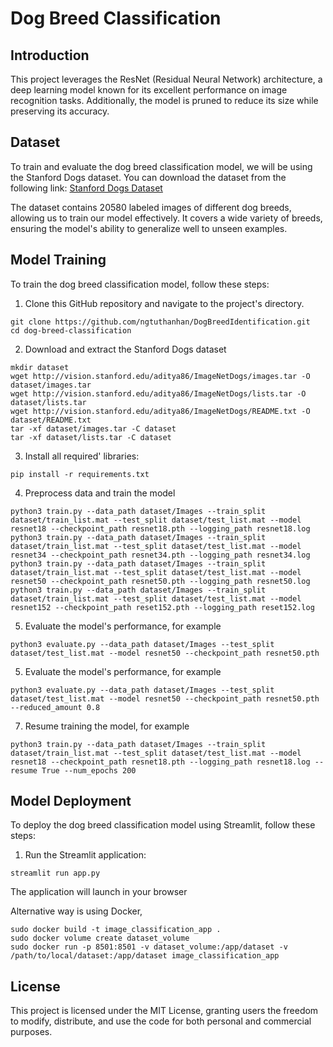 # Dog Breed Classification

## Introduction
This project leverages the ResNet (Residual Neural Network) architecture, a deep learning model known for its excellent performance on image recognition tasks. Additionally, the model is pruned to reduce its size while preserving its accuracy. 

## Dataset
To train and evaluate the dog breed classification model, we will be using the Stanford Dogs dataset. You can download the dataset from the following link: [Stanford Dogs Dataset](https://www.kaggle.com/jessicali9530/stanford-dogs-dataset)

The dataset contains 20580 labeled images of different dog breeds, allowing us to train our model effectively. It covers a wide variety of breeds, ensuring the model's ability to generalize well to unseen examples.

## Model Training
To train the dog breed classification model, follow these steps:
1. Clone this GitHub repository and navigate to the project's directory.
```
git clone https://github.com/ngtuthanhan/DogBreedIdentification.git
cd dog-breed-classification
```
2. Download and extract the Stanford Dogs dataset
```
mkdir dataset
wget http://vision.stanford.edu/aditya86/ImageNetDogs/images.tar -O dataset/images.tar
wget http://vision.stanford.edu/aditya86/ImageNetDogs/lists.tar -O dataset/lists.tar
wget http://vision.stanford.edu/aditya86/ImageNetDogs/README.txt -O dataset/README.txt
tar -xf dataset/images.tar -C dataset
tar -xf dataset/lists.tar -C dataset
```
3. Install all required' libraries:
```
pip install -r requirements.txt
```
4. Preprocess data and train the model
```
python3 train.py --data_path dataset/Images --train_split dataset/train_list.mat --test_split dataset/test_list.mat --model resnet18 --checkpoint_path resnet18.pth --logging_path resnet18.log
python3 train.py --data_path dataset/Images --train_split dataset/train_list.mat --test_split dataset/test_list.mat --model resnet34 --checkpoint_path resnet34.pth --logging_path resnet34.log
python3 train.py --data_path dataset/Images --train_split dataset/train_list.mat --test_split dataset/test_list.mat --model resnet50 --checkpoint_path resnet50.pth --logging_path resnet50.log
python3 train.py --data_path dataset/Images --train_split dataset/train_list.mat --test_split dataset/test_list.mat --model resnet152 --checkpoint_path reset152.pth --logging_path reset152.log
```
5. Evaluate the model's performance, for example
```
python3 evaluate.py --data_path dataset/Images --test_split dataset/test_list.mat --model resnet50 --checkpoint_path resnet50.pth
```
5. Evaluate the model's performance, for example
```
python3 evaluate.py --data_path dataset/Images --test_split dataset/test_list.mat --model resnet50 --checkpoint_path resnet50.pth
--reduced_amount 0.8
```
7. Resume training the model, for example
```
python3 train.py --data_path dataset/Images --train_split dataset/train_list.mat --test_split dataset/test_list.mat --model resnet18 --checkpoint_path resnet18.pth --logging_path resnet18.log --resume True --num_epochs 200
```


## Model Deployment
To deploy the dog breed classification model using Streamlit, follow these steps:
1. Run the Streamlit application:
```
streamlit run app.py
```
The application will launch in your browser

Alternative way is using Docker,
```
sudo docker build -t image_classification_app .
sudo docker volume create dataset_volume
sudo docker run -p 8501:8501 -v dataset_volume:/app/dataset -v /path/to/local/dataset:/app/dataset image_classification_app
```
## License
This project is licensed under the MIT License, granting users the freedom to modify, distribute, and use the code for both personal and commercial purposes.